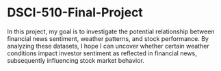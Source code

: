 # DSCI-510-Final-Project
 In this project, my goal is to investigate the potential relationship between financial news sentiment, weather patterns, and stock  performance. By analyzing these datasets, I hope I can uncover whether certain weather conditions impact investor sentiment as reflected in  financial news, subsequently influencing stock market behavior.
